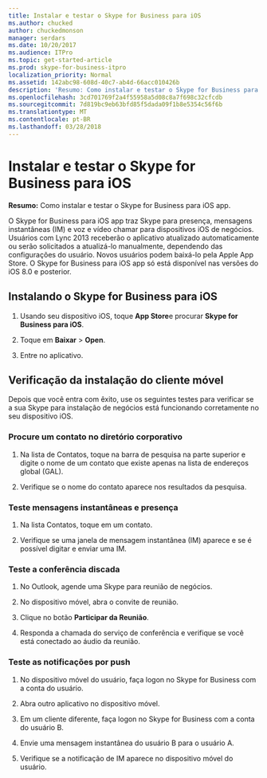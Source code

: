 ```yaml
---
title: Instalar e testar o Skype for Business para iOS
ms.author: chucked
author: chuckedmonson
manager: serdars
ms.date: 10/20/2017
ms.audience: ITPro
ms.topic: get-started-article
ms.prod: skype-for-business-itpro
localization_priority: Normal
ms.assetid: 142abc98-608d-40c7-ab4d-66acc010426b
description: 'Resumo: Como instalar e testar o Skype for Business para iOS app.'
ms.openlocfilehash: 3cd701769f2a4f55958a5d08c8a7f698c32cfcdb
ms.sourcegitcommit: 7d819bc9eb63bfd85f5dada09f1b8e5354c56f6b
ms.translationtype: MT
ms.contentlocale: pt-BR
ms.lasthandoff: 03/28/2018
---
```

# <a name="install-and-test-skype-for-business-for-ios"></a>Instalar e testar o Skype for Business para iOS
 
**Resumo:** Como instalar e testar o Skype for Business para iOS app.
  
O Skype for Business para iOS app traz Skype para presença, mensagens instantâneas (IM) e voz e vídeo chamar para dispositivos iOS de negócios. Usuários com Lync 2013 receberão o aplicativo atualizado automaticamente ou serão solicitados a atualizá-lo manualmente, dependendo das configurações do usuário. Novos usuários podem baixá-lo pela Apple App Store. O Skype for Business para iOS app só está disponível nas versões do iOS 8.0 e posterior.
  
## <a name="installing-skype-for-business-for-ios"></a>Instalando o Skype for Business para iOS

1. Usando seu dispositivo iOS, toque **App Store**e procurar **Skype for Business para iOS**.
    
2. Toque em **Baixar** > **Open**. 
    
3. Entre no aplicativo.
    
## <a name="verifying-mobile-client-installation"></a>Verificação da instalação do cliente móvel

Depois que você entra com êxito, use os seguintes testes para verificar se a sua Skype para instalação de negócios está funcionando corretamente no seu dispositivo iOS. 
  
### <a name="search-for-a-contact-in-the-corporate-directory"></a>Procure um contato no diretório corporativo

1. Na lista de Contatos, toque na barra de pesquisa na parte superior e digite o nome de um contato que existe apenas na lista de endereços global (GAL). 
    
2. Verifique se o nome do contato aparece nos resultados da pesquisa. 
    
### <a name="test-instant-messaging-and-presence"></a>Teste mensagens instantâneas e presença

1. Na lista Contatos, toque em um contato. 
    
2. Verifique se uma janela de mensagem instantânea (IM) aparece e se é possível digitar e enviar uma IM. 
    
### <a name="test-dial-out-conferencing"></a>Teste a conferência discada

1. No Outlook, agende uma Skype para reunião de negócios. 
    
2. No dispositivo móvel, abra o convite de reunião. 
    
3. Clique no botão **Participar da Reunião**.
    
4. Responda a chamada do serviço de conferência e verifique se você está conectado ao áudio da reunião. 
    
### <a name="test-push-notifications"></a>Teste as notificações por push

1. No dispositivo móvel do usuário, faça logon no Skype for Business com a conta do usuário. 
    
2. Abra outro aplicativo no dispositivo móvel. 
    
3. Em um cliente diferente, faça logon no Skype for Business com a conta do usuário B. 
    
4. Envie uma mensagem instantânea do usuário B para o usuário A. 
    
5. Verifique se a notificação de IM aparece no dispositivo móvel do usuário. 
    

